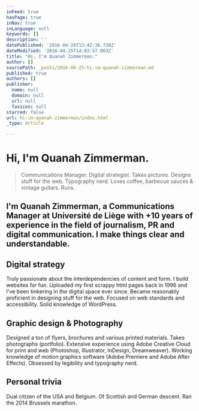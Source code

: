 ```yaml
---
inFeed: true
hasPage: true
inNav: true
inLanguage: null
keywords: []
description: ''
datePublished: '2016-04-26T13:42:36.738Z'
dateModified: '2016-04-25T14:03:57.063Z'
title: "Hi, I'm Quanah Zimmerman."
author: []
sourcePath: _posts/2016-04-25-hi-im-quanah-zimmerman.md
published: true
authors: []
publisher:
  name: null
  domain: null
  url: null
  favicon: null
starred: false
url: hi-im-quanah-zimmerman/index.html
_type: Article

---
```

# Hi, I'm Quanah Zimmerman.

> Communications Manager. Digital strategist. Takes pictures. Designs stuff for the web. Typography nerd. Loves coffee, barbecue sauces & vintage guitars. Runs.

## I'm Quanah Zimmerman, a Communications Manager at Université de Liège with +10 years of experience in the field of journalism, PR and digital communication. I make things clear and understandable.

## Digital strategy 

Truly passionate about the interdependencies of content and form. I build websites for fun. Uploaded my first scrappy html pages back in 1996 and I've been tinkering in the digital space ever since. Became reasonably proficient in designing stuff for the web. Focused on web standards and accessibility. Solid knowledge of WordPress. 

## Graphic design & Photography 

Designed a ton of flyers, brochures and various printed materials. Takes photographs (portfolio). Extensive experience using Adobe Creative Cloud for print and web (Photoshop, Illustrator, InDesign, Dreamweaver). Working knowledge of motion graphics software (Adobe Premiere and Adobe After Effects). Obsessed by legibility and typography nerd.

## Personal trivia 

Dual citizen of the USA and Belgium. Of Scottish and German descent. Ran the 2014 Brussels marathon.